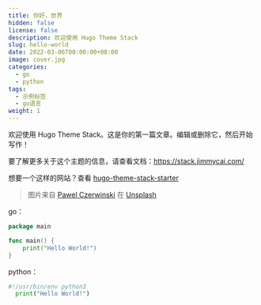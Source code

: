 ```yaml
---
title: 你好，世界
hidden: false
license: false
description: 欢迎使用 Hugo Theme Stack
slug: hello-world
date: 2022-03-06T00:00:00+08:00
image: cover.jpg
categories:
  - go
  - python
tags:
  - 示例标签
  - go语言
weight: 1
---
```


欢迎使用 Hugo Theme Stack。这是你的第一篇文章。编辑或删除它，然后开始写作！

要了解更多关于这个主题的信息，请查看文档：https://stack.jimmycai.com/

想要一个这样的网站？查看 [hugo-theme-stack-starter](https://github.com/CaiJimmy/hugo-theme-stack-starter)

> 图片来自 [Pawel Czerwinski](https://unsplash.com/@pawel_czerwinski) 在 [Unsplash](https://unsplash.com/)

go：

```go
package main

func main() {
    print("Hello World!")
}

```

python：

```python
#!/usr/bin/env python3
  print("Hello World!")
```
